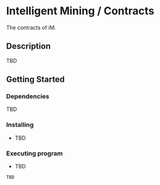 # Intelligent Mining / Contracts

The contracts of iM.

## Description

TBD

## Getting Started

### Dependencies

TBD

### Installing

* TBD

### Executing program

* TBD
```
TBD
```

